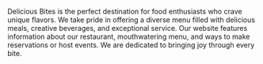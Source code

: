 Delicious Bites is the perfect destination for food enthusiasts who crave unique flavors. We take pride in offering a diverse menu filled with delicious meals, creative beverages, and exceptional service. Our website features information about our restaurant, mouthwatering menu, and ways to make reservations or host events. We are dedicated to bringing joy through every bite.

